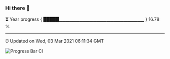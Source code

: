### Hi there 👋

⏳ Year progress { █████▁▁▁▁▁▁▁▁▁▁▁▁▁▁▁▁▁▁▁▁▁▁▁▁▁ } 16.78 %

---

⏰ Updated on Wed, 03 Mar 2021 06:11:34 GMT

![Progress Bar CI](https://github.com/liununu/liununu/workflows/Progress%20Bar%20CI/badge.svg)
